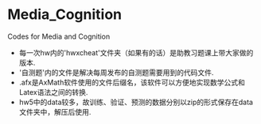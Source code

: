 # Media_Cognition
Codes for Media and Cognition
- 每一次hw内的'hwxcheat'文件夹（如果有的话）是助教习题课上带大家做的版本.
- '自测题'内的文件是解决每周发布的自测题需要用到的代码文件.
- .afx是AxMath软件使用的文件后缀名，该软件可以方便地实现数学公式和Latex语法之间的转换.
- hw5中的data较多，故训练、验证、预测的数据分别以zip的形式保存在data文件夹中，解压后使用.
